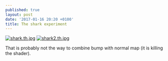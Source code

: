 ```yaml
---
published: true
layout: post
date: '2017-01-16 20:20 +0100'
title: The shark experiment
---
```

[![shark.th.jpg](https://cdn.scrot.moe/images/2017/01/16/shark.th.jpg)](https://cdn.scrot.moe/images/2017/01/16/shark.jpg)
[![shark2.th.jpg](https://cdn.scrot.moe/images/2017/01/16/shark2.th.jpg)](https://cdn.scrot.moe/images/2017/01/16/shark2.jpg)

That is probably not the way to combine bump with normal map (it is killing the shader).





